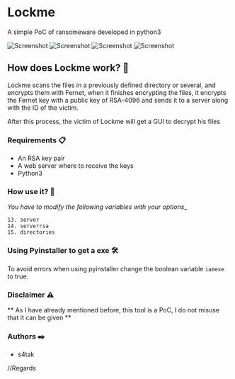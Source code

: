 # Lockme
A simple PoC of ransomeware developed in python3



![Screenshot](https://img.shields.io/badge/Platform-Windows-brightgreen)
![Screenshot](https://img.shields.io/badge/Platform-Linux-brightgreen)
![Screenshot](https://img.shields.io/badge/Language-Python%203-blue)
![Screenshot](https://img.shields.io/badge/Language-Php-blue)


## How does Lockme work? 🚀

Lockme scans the files in a previously defined directory or several, and encrypts them with Fernet, when it finishes encrypting the files, it encrypts the Fernet key with a public key of RSA-4096 and sends it to a server along with the ID of the victim.

After this process, the victim of Lockme will get a GUI to decrypt his files

### Requirements 📋

* An RSA key pair
* A web server where to receive the keys
* Python3

### How use it? 🔧

_You have to modify the following variables with your options__
```
13. server
14. serverrsa
15. directories
```

### Using Pyinstaller to get a exe 🛠️

To avoid errors when using pyinstaller change the boolean variable ```iamexe``` to true.

### Disclaimer ⚠️

** As I have already mentioned before, this tool is a PoC, I do not misuse that it can be given **

### Authors ✒️

* s4tak

//Regards
